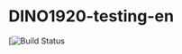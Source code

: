 # DINO1920-testing-en

[![Build Status](https://travis-ci.org/flyrgp/DINO1920-testing-en.svg?branch=master)
